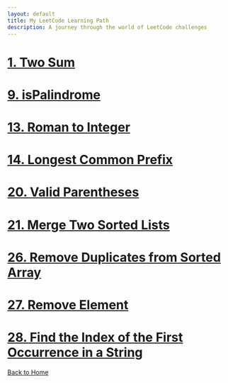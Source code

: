 ```yaml
---
layout: default
title: My LeetCode Learning Path
description: A journey through the world of LeetCode challenges
---
```


# [1. Two Sum](./two-sum.html)
# [9. isPalindrome](./is-palindrome.html)
# [13. Roman to Integer](./roman-to-integer.html)
# [14. Longest Common Prefix](./longest-common-prefix.html)
# [20. Valid Parentheses](./valid-parentheses.html)
# [21. Merge Two Sorted Lists](./merge-two-sorted-lists.html)
# [26. Remove Duplicates from Sorted Array](./remove-duplicates-from-sorted-array.html)
# [27. Remove Element](./remove-element.html)
# [28. Find the Index of the First Occurrence in a String](./find-the-index-of-the-first-occurrence-in-a-string.html)
[Back to Home](../)
